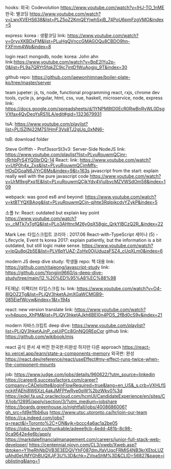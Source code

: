 hooks:
외국: Codevolution
https://www.youtube.com/watch?v=IHJ-TO_1nME
한국: 별코딩
https://www.youtube.com/watch?v=LwvXVEHS638&list=PLZ5oZ2KmQEYjwhSxjB_74PoU6pmFzgVMO&index=5

express:
korea : 생활코딩
link: https://www.youtube.com/watch?v=0ryyXKBDxFM&list=PLuHgQVnccGMAGOQu8CBDO9hn-FXFmm4Wp&index=8

login react mongodb, node:
korea: John ahn
link:https://www.youtube.com/watch?v=BpE2IYu2p-0&list=PL9a7QRYt5fqkZC9jc7jntD1WuAogjo_9T&index=30

github repo: https://github.com/jaewonhimnae/boiler-plate-ko/tree/master/server

team jupeter:
js, ts, node, functional programming react, rxjs, chrome dev tools, cycle js, angular, html, css, vue, haskell, microservice, node, express
link: https://docs.google.com/spreadsheets/d/1YNPM8tD0EcR0RwBnRyWL0DsgVXfax4QvDeoYsRS1ILA/edit#gid=1323679931

tsA:
https://www.youtube.com/playlist?list=PLlSZlNj22M7S1HmF3Vs8TJ2gUq_0xNN6-

tsB: download folder

Steve Griffith - Prof3ssorSt3v3:
Server-Side NodeJS
link: https://www.youtube.com/playlist?list=PLyuRouwmQCjnr-rRrhbPrS4YQ0brDQ-14
React:
link: https://www.youtube.com/watch?v=UtP0h4x_Zxs&list=PLyuRouwmQCjmMfs-HOsDGoaN6JiYrC6Ms&index=9&t=163s
javascript from the start: explain really well with the pure javascript code
https://www.youtube.com/watch?v=UrM9xgPxq1E&list=PLyuRouwmQCjkYdv4VjuIbvcMZVWSdOm58&index=109

webpack: was good
es6 and beyond:
https://www.youtube.com/watch?v=ktBTYQXBAog&list=PLyuRouwmQCjn-qjhte3RqlpjkcdvYZykP&index=5

소플 tv:
React: outdated but explain key point
https://www.youtube.com/watch?v=_cMTk7xTgfQ&list=PLo3AHtncM26y0qX58gjc_QrkYlBCzQ2R_&index=22

Mark Lee:
타입스크립트 코리아 : 2017.06 React-with-TypeScript 세미나 (5) - Lifecycle, Event
ts korea 2017: explain patiently, but the information is a bit outdated, but still logic make sense.
https://www.youtube.com/watch?v=lpQu8pj2b5E&list=PLV6pYUAZ-ZoHx0OjUduzaFSZ4_cUqXLm0&index=6

modern JS deep dive study:
학생들 repo: 책 대용
link: https://github.com/ritajeong/javascript-study
link: https://github.com/Yongjin9660/js-deep-dive-study/tree/main/12.%20%ED%95%A8%EC%88%98

FE재남:
이팩티브 타입스크립 ts:
link: https://www.youtube.com/watch?v=O4-8lQOZ2Tg&list=PLjQV3hketAJmXGaWCMGB9-085EiefWcyw&index=1&t=194s

react: new version translate
link: https://www.youtube.com/watch?v=h4puoo_XhPM&list=PLjQV3hketAJkh6BEl0n4PDS_2fBd0cS9v&index=21

modern 자바스크립트 deep dive:
https://www.youtube.com/playlist?list=PLjQV3hketAJnP_ceUiPCc8GnNQ0REpCqr
github link:
https://github.com/wikibook/mjs

react 공식 문서 새 버전
한국판:미완성 하지만 다른 approach
https://react-ko.vercel.app/learn/state-a-components-memory
외국판: 완성
https://react.dev/reference/react/useEffect#my-effect-runs-twice-when-the-component-mounts

job:
https://www.judge.com/jobs/details/960622/?utm_source=linkedin
https://career8.successfactors.com/career?company=CADeloitte&loginFlowRequired=true&lang=en_US&_s.crb=VXHLfSnckjtFAEhi8W6XzL4akJMFPfwRye0qW%2bzWkv0%3d
https://edel.fa.us2.oraclecloud.com/hcmUI/CandidateExperience/en/sites/CX/job/12895/apply/section/3/?utm_medium=jobshare
https://boards.greenhouse.io/nightfall/jobs/4008686006?gh_src=fd9e1fbb6us
https://www.utsc.utoronto.ca/hr/join-our-team
https://ca.indeed.com/jobs?q=react&l=Toronto%2C+ON&vjk=bccc4a6ac1a2be05
https://jobs.lever.co/thunkable/adeee9cb-4edd-481b-8c98-0ca9642e4e6b/apply
https://markdalefinancialmanagement.com/careers/junior-full-stack-web-developer/
https://centennial.njoyn.com/CL3/xweb/Xweb.asp?tbtoken=Y1heRhNbDVB3E3EDQVYhF087dmJfaVUqcFRMIS4NB3krXEtoLUZuAhd0eUMYGhBUQXJjF3U%3D&chk=ZVpaShM%3D&CLID=56827&page=joblisting&lang=1
